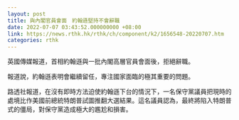 ```yaml
---
layout: post
title: 與內閣官員會面　約翰遜堅持不會辭職
date: 2022-07-07 03:43:52.000000000 +08:00
link: https://news.rthk.hk/rthk/ch/component/k2/1656548-20220707.htm
categories: rthk
---
```


英國傳媒報道，首相約翰遜與一批內閣高層官員會面後，拒絕辭職。

報道說，約翰遜表明會繼續留任，專注國家面臨的極其重要的問題。

路透社報道，在沒有即時方法迫使約翰遜下台的情況下，一名保守黨議員把現時的處境比作美國前總統特朗普試圖推翻大選結果。這名議員認為，最終將陷入特朗普式的僵局，對保守黨造成極大的尷尬和損害。
